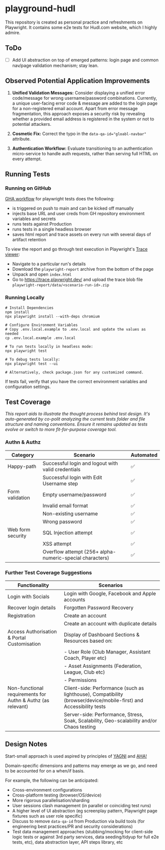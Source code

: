 # playground-hudl

This repository is created as personal practice and refreshments on Playwright. It contains some e2e tests for Hudl.com website, which I highly admire. 

## ToDo
- [ ] Add UI abstraction on top of emerged patterns: login page and common nav/page validation mechanism; stay lean.

## Observed Potential Application Improvements

1. **Unified Validation Messages:** Consider displaying a unified error code/message for wrong username/password combinations. Currently, a unique user-facing error code & message are added to the login page for a non-registered email account. Apart from error message fragmentation, this approach exposes a security risk by revealing whether a provided email address is registered in the system or not to potential attackers.  

2. **Cosmetic Fix:** Correct the typo in the `data-qa-id="gloabl-navbar"` attribute.

3. **Authentication Workflow:** Evaluate transitioning to an authentication micro-service to handle auth requests, rather than serving full HTML on every attempt.

## Running Tests 

### Running on GitHub
[GHA workflow](https://github.com/aikhelis/playground-hudl/actions/workflows/playwright.yml) for playwright tests does the following:
- is triggered on push to main and can be kicked off manually
- injects base URL and user creds from GH repository environment variables and secrets
- runs tests against Production
- runs tests in a single headless browser
- saves html report and trace assets on every run with several days of artifact retention

To view the report and go through test execution in Playwright's [Trace viewer](https://playwright.dev/docs/trace-viewer):
- Navigate to a particular run's details
- Download the `playwright-report` archive from the bottom of the page
- Unpack and open `index.html`
- Go to https://trace.playwright.dev/ and upload the trace blob file `playwright-report/data/<scenario-run-id>.zip`

### Running Locally
```shell
# Install Dependencies
npm install
npx playwright install --with-deps chromium

# Configure Environment Variables
# Copy .env.local.example to .env.local and update the values as needed
cp .env.local.example .env.local

# To run tests locally in headless mode:
npx playwright test

# To debug tests locally:
npx playwright test --ui

# Alternatively, check package.json for any customized command.
```

If tests fail, verify that you have the correct environment variables and configuration settings.

## Test Coverage

_This report aids to illustrate the thought process behind test design. It's auto-generated by co-polit analyzing the current tests folder and file structure and naming conventions. Ensure it remains updated as tests evolve or switch to more fit-for-purpose coverage tool._

### Authn & Authz

| Category          | Scenario                                           | Automated |
|-------------------|----------------------------------------------------|-----------|
| Happy-path        | Successful login and logout with valid credentials | ✅        |
|                   | Successful login with Edit Username step           | ✅        |
| Form validation   | Empty username/password                            | ✅        |
|                   | Invalid email format                               | ✅        |
|                   | Non-existing username                              | ✅        |
|                   | Wrong password                                     | ✅        |
| Web form security | SQL Injection attempt                              | ✅        |
|                   | XSS attempt                                        | ✅        |
|                   | Overflow attempt (256+ alpha-numeric-special characters) | ✅  |

### Further Test Coverage Suggestions

| Functionality         | Scenarios                   | 
|-----------------------|-----------------------------|
| Login with Socials    | Login with Google, Facebook and Apple accounts |
| Recover login details | Forgotten Password Recovery |
| Registration          | Create an account                        |  
|                       | Create an account with duplicate details |
| Access Authorisation & Portal Customisation  | Display of Dashboard Sections & Resources based on:
| | - User Role (Club Manager, Assistant Coach, Player etc) |
| | - Asset Assignments (Federation, League, Club etc) |
| | - Permissions |
| Non-functional requirements for Authn & Authz (as relevant) | Client-side: Performance (such as lighthouse), Compatibility (browser/device/mobile-first) and Accessibility tests |
| | Server-side: Performance, Stress, Soak, Scalability, Geo-scalability and/or Chaos testing |

## Design Notes

Start-small approach is used aspired by principles of [YAGNI](https://en.wikipedia.org/wiki/You_aren%27t_gonna_need_it) and [AHA!](https://kentcdodds.com/blog/aha-programming)

Domain-specific dimensions and patterns may emerge as we go, and need to be accounted for on a when/if basis.

For example, the following can be anticipated:

- Cross-environment configurations
- Cross-platform testing (browser/OS/device)
- More rigorous parallelisation/sharding
- User sessions clash management (in parallel or coinciding test runs)
- A higher level of UI abstraction (eg screenplay pattern, Playwright page fixtures such as user role specific)
- Discuss to remove `data-qa-id` from Production via build tools (for engineering best practices/PR and security considerations)
- Test data management approaches (stubbing/mocking for client-side logic tests or against 3rd party services, data seeding/tidyup for full e2e tests, etc), data abstraction layer, API steps library, etc
